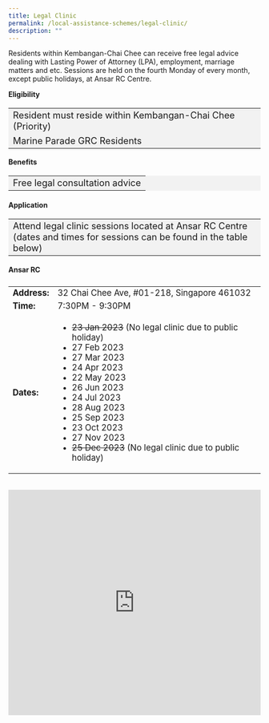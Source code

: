 ```yaml
---
title: Legal Clinic
permalink: /local-assistance-schemes/legal-clinic/
description: ""
---
```

Residents within Kembangan-Chai Chee can receive free legal advice dealing with Lasting Power of Attorney (LPA), employment, marriage matters and etc. Sessions are held on the fourth Monday of every month, except public holidays, at Ansar RC Centre.

<b>Eligibility</b>
<table style="font-size:130%; background-color:#f2f2f2">
<tbody>
	<tr><td>Resident must reside within Kembangan-Chai Chee (Priority)</td>
</tr>
<tr><td>Marine Parade GRC Residents</td></tr>
</tbody>
</table>
	
<b>Benefits</b>
<table style="font-size:130%; background-color:#f2f2f2">
<tbody>
	<tr><td>Free legal consultation advice</td></tr>
</tbody>
</table>

#### Application ####
<table style="font-size:130%; background-color:#f2f2f2">
<tbody>
	<tr><td>Attend legal clinic sessions located at Ansar RC Centre (dates and times for sessions can be found in the table below)</td></tr>
</tbody>
</table>

<b>Ansar RC</b>
<table style="font-size:120%; display:flex; padding-bottom:15px;">
<tbody>
<tr>
 <td><b>Address:</b></td><td>32 Chai Chee Ave, #01-218, Singapore 461032</td>
</tr>
<tr>
 <td><b>Time:</b> </td><td>7:30PM - 9:30PM</td>
</tr>
<tr>
	<td><b>Dates:</b></td>
	<td>
		<ul>
			<li><strike>23 Jan 2023</strike> (No legal clinic due to public holiday)</li>
			<li>27 Feb 2023</li>
			<li>27 Mar 2023</li>
			<li>24 Apr 2023</li>
			<li>22 May 2023</li>
			<li>26 Jun 2023</li>
			<li>24 Jul 2023</li>
			<li>28 Aug 2023</li>
			<li>25 Sep 2023</li>
			<li>23 Oct 2023</li>
			<li>27 Nov 2023</li>
			<li><strike>25 Dec 2023</strike> (No legal clinic due to public holiday)</li>
		</ul>
	</td>
	</tr>
</tbody>
</table>

<iframe loading="lazy" allowfullscreen="" style="border:0;" height="450" width="100%" src="https://www.google.com/maps/embed?pb=!1m18!1m12!1m3!1d3988.753557784425!2d103.92277891457262!3d1.3237229990345571!2m3!1f0!2f0!3f0!3m2!1i1024!2i768!4f13.1!3m3!1m2!1s0x31da22ad9df725df%3A0x1b51474efca0a386!2sAnsar%20RC!5e0!3m2!1sen!2ssg!4v1650523540337!5m2!1sen!2ssg"></iframe>